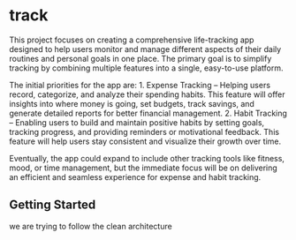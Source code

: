 # track

This project focuses on creating a comprehensive life-tracking app designed to help users monitor and manage different aspects of their daily routines and personal goals in one place. The primary goal is to simplify tracking by combining multiple features into a single, easy-to-use platform.

The initial priorities for the app are:
	1.	Expense Tracking – Helping users record, categorize, and analyze their spending habits. This feature will offer insights into where money is going, set budgets, track savings, and generate detailed reports for better financial management.
	2.	Habit Tracking – Enabling users to build and maintain positive habits by setting goals, tracking progress, and providing reminders or motivational feedback. This feature will help users stay consistent and visualize their growth over time.

Eventually, the app could expand to include other tracking tools like fitness, mood, or time management, but the immediate focus will be on delivering an efficient and seamless experience for expense and habit tracking.

## Getting Started

we are trying to follow the clean architecture 
